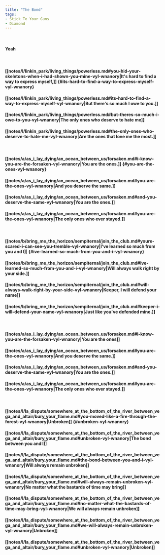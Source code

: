 ```yaml
---
title: "The Bond"
tags:
- Stick To Your Guns
- Diamond
---
```

&nbsp;
#### Yeah
&nbsp;
#### [[notes/l/linkin_park/living_things/powerless.md#you-hid-your-skeletons-when-i-had-shown-you-mine-vyl-wnanory|It's hard to find a way to express myself,]] {#its-hard-to-find-a-way-to-express-myself-vyl-wnanory}
#### [[notes/l/linkin_park/living_things/powerless.md#its-hard-to-find-a-way-to-express-myself-vyl-wnanory|But there's so much I owe to you.]]
#### [[notes/l/linkin_park/living_things/powerless.md#but-theres-so-much-i-owe-to-you-vyl-wnanory|The only ones who deserve to hate me]]
#### [[notes/l/linkin_park/living_things/powerless.md#the-only-ones-who-deserve-to-hate-me-vyl-wnanory|Are the ones that love me the most.]]
&nbsp;
#### [[notes/a/as_i_lay_dying/an_ocean_between_us/forsaken.md#i-know-you-are-the-forsaken-vyl-wnanory|You are the ones.]] {#you-are-the-ones-vyl-wnanory}
#### [[notes/a/as_i_lay_dying/an_ocean_between_us/forsaken.md#you-are-the-ones-vyl-wnanory|And you deserve the same.]]
#### [[notes/a/as_i_lay_dying/an_ocean_between_us/forsaken.md#and-you-deserve-the-same-vyl-wnanory|You are the ones.]]
#### [[notes/a/as_i_lay_dying/an_ocean_between_us/forsaken.md#you-are-the-ones-vyl-wnanory|The only ones who ever stayed.]]
&nbsp;
#### [[notes/b/bring_me_the_horizon/sempiternal/join_the_club.md#youre-scared-i-can-see-you-tremble-vyl-wnanory|I've learned so much from you and I]] {#ive-learned-so-much-from-you-and-i-vyl-wnanory}
#### [[notes/b/bring_me_the_horizon/sempiternal/join_the_club.md#ive-learned-so-much-from-you-and-i-vyl-wnanory|Will always walk right by your side.]]
#### [[notes/b/bring_me_the_horizon/sempiternal/join_the_club.md#will-always-walk-right-by-your-side-vyl-wnanory|Keeper, I will defend your name]]
#### [[notes/b/bring_me_the_horizon/sempiternal/join_the_club.md#keeper-i-will-defend-your-name-vyl-wnanory|Just like you've defended mine.]]
&nbsp;
#### [[notes/a/as_i_lay_dying/an_ocean_between_us/forsaken.md#i-know-you-are-the-forsaken-vyl-wnanory|You are the ones]]
#### [[notes/a/as_i_lay_dying/an_ocean_between_us/forsaken.md#you-are-the-ones-vyl-wnanory|And you deserve the same.]]
#### [[notes/a/as_i_lay_dying/an_ocean_between_us/forsaken.md#and-you-deserve-the-same-vyl-wnanory|You are the ones.]]
#### [[notes/a/as_i_lay_dying/an_ocean_between_us/forsaken.md#you-are-the-ones-vyl-wnanory|The only ones who ever stayed.]]
&nbsp;
#### [[notes/l/la_dispute/somewhere_at_the_bottom_of_the_river_between_vega_and_altair/bury_your_flame.md#you-moved-like-a-fire-through-the-forest-vyl-wnanory|Unbroken]] {#unbroken-vyl-wnanory}
#### [[notes/l/la_dispute/somewhere_at_the_bottom_of_the_river_between_vega_and_altair/bury_your_flame.md#unbroken-vyl-wnanory|The bond between you and I]]
#### [[notes/l/la_dispute/somewhere_at_the_bottom_of_the_river_between_vega_and_altair/bury_your_flame.md#the-bond-between-you-and-i-vyl-wnanory|Will always remain unbroken]]
#### [[notes/l/la_dispute/somewhere_at_the_bottom_of_the_river_between_vega_and_altair/bury_your_flame.md#will-always-remain-unbroken-vyl-wnanory|No matter what the bastards of time may bring]]
#### [[notes/l/la_dispute/somewhere_at_the_bottom_of_the_river_between_vega_and_altair/bury_your_flame.md#no-matter-what-the-bastards-of-time-may-bring-vyl-wnanory|We will always remain unbroken]]
#### [[notes/l/la_dispute/somewhere_at_the_bottom_of_the_river_between_vega_and_altair/bury_your_flame.md#we-will-always-remain-unbroken-vyl-wnanory|Unbroken]]
#### [[notes/l/la_dispute/somewhere_at_the_bottom_of_the_river_between_vega_and_altair/bury_your_flame.md#unbroken-vyl-wnanory|Unbroken]]
